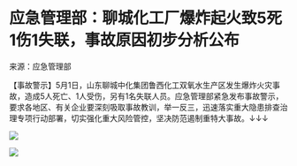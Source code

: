 # 应急管理部：聊城化工厂爆炸起火致5死1伤1失联，事故原因初步分析公布

来源：应急管理部

【事故警示】5月1日，山东聊城中化集团鲁西化工双氧水生产区发生爆炸火灾事故，造成5人死亡、1人受伤，另有1名失联人员。应急管理部紧急发布事故警示，要求各地区、有关企业要深刻吸取事故教训，举一反三，迅速落实重大隐患排查治理专项行动部署，切实强化重大风险管控，坚决防范遏制重特大事故。↓↓↓

![](https://inews.gtimg.com/om_bt/OKLivRDvIwsDHLaOuhLMv2UVzsrqU_E9waOqkqgeveV70AA/1000)

![](https://inews.gtimg.com/om_bt/O_VgJIivUmzoiCm69ng1tZ16euumkVQosCV3COOxGZqp4AA/1000)

